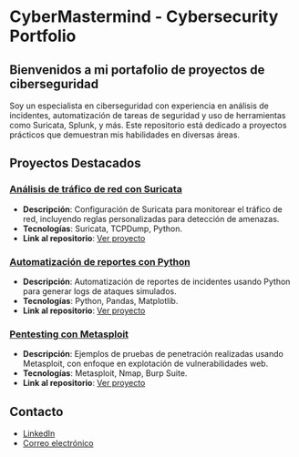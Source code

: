 # CyberMastermind - Cybersecurity Portfolio

## Bienvenidos a mi portafolio de proyectos de ciberseguridad

Soy un especialista en ciberseguridad con experiencia en análisis de incidentes, automatización de tareas de seguridad y uso de herramientas como Suricata, Splunk, y más. Este repositorio está dedicado a proyectos prácticos que demuestran mis habilidades en diversas áreas.

## Proyectos Destacados

### [Análisis de tráfico de red con Suricata](./projects/project1/README.md)
- **Descripción**: Configuración de Suricata para monitorear el tráfico de red, incluyendo reglas personalizadas para detección de amenazas.
- **Tecnologías**: Suricata, TCPDump, Python.
- **Link al repositorio**: [Ver proyecto](./projects/project1/README.md)

### [Automatización de reportes con Python](./projects/project2/README.md)
- **Descripción**: Automatización de reportes de incidentes usando Python para generar logs de ataques simulados.
- **Tecnologías**: Python, Pandas, Matplotlib.
- **Link al repositorio**: [Ver proyecto](./projects/project2/README.md)

### [Pentesting con Metasploit](./projects/project3/README.md)
- **Descripción**: Ejemplos de pruebas de penetración realizadas usando Metasploit, con enfoque en explotación de vulnerabilidades web.
- **Tecnologías**: Metasploit, Nmap, Burp Suite.
- **Link al repositorio**: [Ver proyecto](./projects/project3/README.md)

## Contacto
- [LinkedIn](https://linkedin.com/in/CyberMastermind)
- [Correo electrónico](mailto:contacto@cybermastermind.com)
